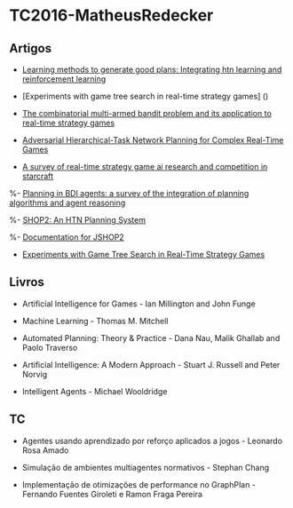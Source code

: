 # TC2016-MatheusRedecker 

## Artigos

- [Learning methods to generate good plans: Integrating htn learning and reinforcement learning]()

- [Experiments with game tree search in real-time strategy games] ()

- [The combinatorial multi-armed bandit problem and its application to real-time strategy games]()

- [Adversarial Hierarchical-Task Network Planning for Complex Real-Time Games](http://ijcai.org/papers15/Papers/IJCAI15-236.pdf)

- [A survey of real-time strategy game ai research and competition in starcraft]()

%- [Planning in BDI agents: a survey of the integration of planning algorithms and agent reasoning](http://journals.cambridge.org/download.php?file=%2FKER%2FKER30_01%2FS0269888913000337a.pdf&code=f7114d6160913887e332fec41a70bb64)

%- [SHOP2: An HTN Planning System](https://www.jair.org/media/1141/live-1141-2152-jair.pdf)

%- [Documentation for JSHOP2](https://www.ida.liu.se/~TDDD48/labs/2015/lab4/JSHOP2.pdf)

- [Experiments with Game Tree Search in Real-Time Strategy Games](http://arxiv.org/pdf/1208.1940.pdf)

## Livros

- Artificial Intelligence for Games - Ian Millington and John Funge	

- Machine Learning - Thomas M. Mitchell	

- Automated Planning: Theory & Practice - Dana Nau, Malik Ghallab and Paolo Traverso	

- Artificial Intelligence: A Modern Approach - Stuart J. Russell and Peter Norvig	

- Intelligent Agents - 	Michael Wooldridge
 
## TC

- Agentes usando aprendizado por reforço aplicados a jogos - Leonardo Rosa Amado

- Simulação de ambientes multiagentes normativos - Stephan Chang

- Implementação de otimizações de performance no GraphPlan - Fernando Fuentes Giroleti e Ramon Fraga Pereira